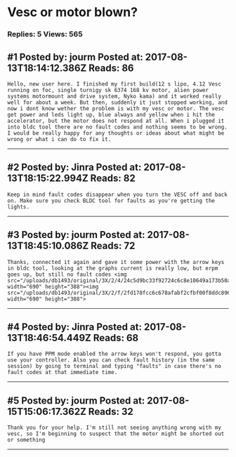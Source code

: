 # Vesc or motor blown?

### Replies: 5 Views: 565

## \#1 Posted by: jourm Posted at: 2017-08-13T18:14:12.386Z Reads: 86

```
Hello, new user here. I finished my first build(12 s lipo, 4.12 Vesc running on foc, single turnigy sk 6374 168 kv motor, alien power systems motormount and drive system, Nyko kama) and it worked really well for about a week. But then, suddenly it just stopped working, and now i dont know wether the problem is with my vesc or motor. The vesc get power and leds light up, blue always and yellow when i hit the accelerator, but the motor does not respond at all. When i plugged it into bldc tool there are no fault codes and nothing seems to be wrong. I would be really happy for any thoughts or ideas about what might be wrong or what i can do to fix it.
```

---
## \#2 Posted by: Jinra Posted at: 2017-08-13T18:15:22.994Z Reads: 82

```
Keep in mind fault codes disappear when you turn the VESC off and back on. Make sure you check BLDC tool for faults as you're getting the lights.
```

---
## \#3 Posted by: jourm Posted at: 2017-08-13T18:45:10.086Z Reads: 72

```
Thanks, connected it again and gave it some power with the arrow keys in bldc tool, looking at the graphs current is really low, but erpm goes up, but still no fault codes <img src="/uploads/db1493/original/3X/2/4/24c5d9bc33f92724c6c8e10649a173b50adc6b00.jpg" width="690" height="388"><img src="/uploads/db1493/original/3X/2/f/2fd178fcc6c678afabf2cfbf00f8ddc896f7d28c.jpg" width="690" height="388">
```

---
## \#4 Posted by: Jinra Posted at: 2017-08-13T18:46:54.449Z Reads: 68

```
If you have PPM mode enabled the arrow keys won't respond, you gotta use your controller. Also you can check fault history (in the same session) by going to terminal and typing "faults" in case there's no fault codes at that immediate time.
```

---
## \#5 Posted by: jourm Posted at: 2017-08-15T15:06:17.362Z Reads: 32

```
Thank you for your help. I'm still not seeing anything wrong with my vesc, so I'm beginning to suspect that the motor might be shorted out or something
```

---
